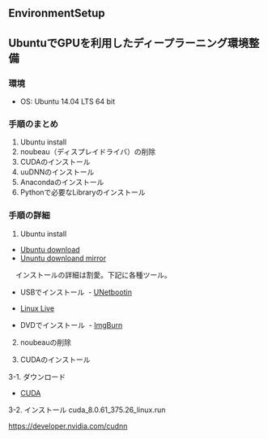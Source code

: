 ## EnvironmentSetup
## UbuntuでGPUを利用したディープラーニング環境整備
### 環境
 - OS: Ubuntu 14.04 LTS 64 bit

### 手順のまとめ
1. Ubuntu install
2. noubeau（ディスプレイドライバ）の削除
3. CUDAのインストール
4. uuDNNのインストール
5. Anacondaのインストール
6. Pythonで必要なLibraryのインストール


### 手順の詳細
1. Ubuntu install
 - [Ubuntu download](http://releases.ubuntu.com/14.04/)
 - [Ununtu downloand mirror](https://mirror.umd.edu/ubuntu-iso/14.04/)

　インストールの詳細は割愛。下記に各種ツール。
 - USBでインストール
  - [UNetbootin](https://unetbootin.github.io/)
  - [Linux Live](https://www.linuxliveusb.com/)

 - DVDでインストール
  - [ImgBurn](http://www.imgburn.com/)
 

2. noubeauの削除




3. CUDAのインストール

 3-1. ダウンロード
  - [CUDA](https://developer.nvidia.com/cuda-downloads)
 
 3-2. インストール
  cuda_8.0.61_375.26_linux.run



https://developer.nvidia.com/cudnn

